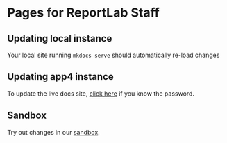 # Pages for ReportLab Staff

Updating local instance
--------------
Your local site running `mkdocs serve` should automatically re-load changes

Updating app4 instance
-------------
To update the live docs site, [click here](https://docs.reportlab.com/cgi-bin/rebuild.cgi) if you know the password.

Sandbox
-----------
Try out changes in our [sandbox](sandbox.md).
